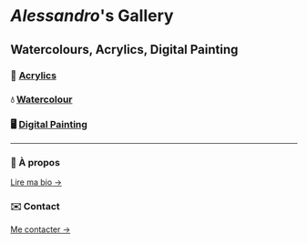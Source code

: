 # _Alessandro_'s Gallery

## Watercolours, Acrylics, Digital Painting

### 🎨 [Acrylics](acrylics.md)  
### 💧 [Watercolour](watercolour.md)  
### 🖥️ [Digital Painting](digital.md)  

---

### 📖 À propos  
[Lire ma bio →](about.md)  

### ✉️ Contact  
[Me contacter →](contact.md)
